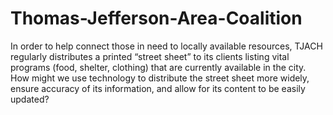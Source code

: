 # Thomas-Jefferson-Area-Coalition
In order to help connect those in need to locally available resources, TJACH regularly distributes a printed “street sheet” to its clients listing vital programs (food, shelter, clothing) that are currently available in the city. How might we use technology to distribute the street sheet more widely, ensure accuracy of its information, and allow for its content to be easily updated?
